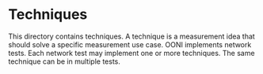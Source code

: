 # Techniques

This directory contains techniques. A technique is a measurement idea that should solve a
specific measurement use case. OONI implements network tests. Each network test may implement
one or more techniques. The same technique can be in multiple tests.
